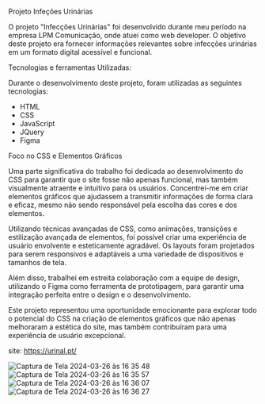 Projeto Infeções Urinárias<br>

O projeto "Infecções Urinárias" foi desenvolvido durante meu período na empresa LPM Comunicação, onde atuei como web developer. O objetivo deste projeto era fornecer informações relevantes sobre infecções urinárias em um formato digital acessível e funcional.

Tecnologias e ferramentas Utilizadas: <br>

Durante o desenvolvimento deste projeto, foram utilizadas as seguintes tecnologias:

<ul>
  <li>HTML</li>
  <li>CSS</li>
  <li>JavaScript</li>
  <li>JQuery</li>
  <li>Figma</li>
</ul>

Foco no CSS e Elementos Gráficos<br>

Uma parte significativa do trabalho foi dedicada ao desenvolvimento do CSS para garantir que o site fosse não apenas funcional, mas também visualmente atraente e intuitivo para os usuários. Concentrei-me em criar elementos gráficos que ajudassem a transmitir informações de forma clara e eficaz, mesmo não sendo responsável pela escolha das cores e dos elementos.

Utilizando técnicas avançadas de CSS, como animações, transições e estilização avançada de elementos, foi possível criar uma experiência de usuário envolvente e esteticamente agradável. Os layouts foram projetados para serem responsivos e adaptáveis a uma variedade de dispositivos e tamanhos de tela.

Além disso, trabalhei em estreita colaboração com a equipe de design, utilizando o Figma como ferramenta de prototipagem, para garantir uma integração perfeita entre o design e o desenvolvimento.

Este projeto representou uma oportunidade emocionante para explorar todo o potencial do CSS na criação de elementos gráficos que não apenas melhoraram a estética do site, mas também contribuíram para uma experiência de usuário excepcional.

site: https://urinal.pt/

![Captura de Tela 2024-03-26 às 16 35 48](https://github.com/raqueldebiase/infecao-urinaria/assets/94414829/d817baed-841a-4761-9988-ae668211ae25)
![Captura de Tela 2024-03-26 às 16 35 57](https://github.com/raqueldebiase/infecao-urinaria/assets/94414829/07ad5ae0-70f8-4d02-b698-9e1de48b1590)
![Captura de Tela 2024-03-26 às 16 36 07](https://github.com/raqueldebiase/infecao-urinaria/assets/94414829/60fc2d93-4d04-4368-9552-b6ba8e71743b)
![Captura de Tela 2024-03-26 às 16 36 27](https://github.com/raqueldebiase/infecao-urinaria/assets/94414829/d465e7f4-bb6a-4a1b-aff5-5e72bbe73746)
